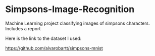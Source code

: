 # Simpsons-Image-Recognition
Machine Learning project classifying images of simpsons characters. Includes a report

Here is the link to the dataset I used:

https://github.com/alvarobartt/simpsons-mnist
